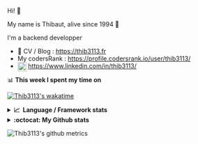 Hi! 👋

My name is Thibaut, alive since 1994 🍷

I'm a backend developper

-   📝 CV / Blog : https://thib3113.fr
-   My codersRank : https://profile.codersrank.io/user/thib3113/
-   <a href="https://www.linkedin.com/in/thib3113/"><img align="left" alt="Thib3113's Linkedin" width="21px" src="https://img.icons8.com/color/48/linkedin.png" /></a> https://www.linkedin.com/in/thib3113/

📊 **This week I spent my time on**

[![Thib3113's wakatime](https://github-readme-stats.vercel.app/api/wakatime?username=thib3113&layout=default&theme=dracula&langs_count=6&hide_title=true&hide_border=true)](https://wakatime.com/@thib3113)

<details>
  <summary><b>📈&nbsp;&nbsp;Language&nbsp;/&nbsp;Framework stats</b></summary>
  <br/>  
  <a href='https://profile.codersrank.io/user/thib3113/'>
  <img src='http://cr-skills-chart-widget.azurewebsites.net/api/api?username=thib3113&padding=30&skills=php,batchfile,javascript,less,mysql,reactjs,scss,shell,typescript,vue'>
  </a>
</details>

<details>
  <summary><b>:octocat: My Github stats</b></summary>
  <br/>  
  
  <img src="https://github-readme-stats.vercel.app/api?username=thib3113&theme=dracula&show_icons=true&" alt="Thib3113's GitHub stats" />

<!--START_SECTION:activity-->

1. 🎉 Merged PR [#261](https://github.com/thib3113/vban/pull/261) in [thib3113/vban](https://github.com/thib3113/vban)
2. 🎉 Merged PR [#679](https://github.com/thib3113/unifi-client/pull/679) in [thib3113/unifi-client](https://github.com/thib3113/unifi-client)
3. 🎉 Merged PR [#674](https://github.com/thib3113/unifi-client/pull/674) in [thib3113/unifi-client](https://github.com/thib3113/unifi-client)
4. 🎉 Merged PR [#678](https://github.com/thib3113/unifi-client/pull/678) in [thib3113/unifi-client](https://github.com/thib3113/unifi-client)
5. 🚀 Published release [v1.0.0](https://github.com/spailybot/moleculer-auto-openapi/releases/tag/v1.0.0) in [spailybot/moleculer-auto-openapi](https://github.com/spailybot/moleculer-auto-openapi)
 <!--END_SECTION:activity-->

</details>

![Thib3113's github metrics](https://gist.githubusercontent.com/thib3113/83a96e16f8bca103f1b0e376186c66ec/raw/github-metrics.svg)
